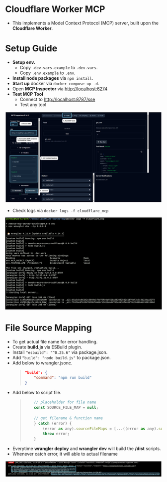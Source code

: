 # Cloudflare Worker MCP
- This implements a Model Context Protocol (MCP) server, built upon the **Cloudflare Worker**.

# Setup Guide
* **Setup env.**
  * Copy `.dev.vars.example` to `.dev.vars`.
  * Copy `.env.example` to `.env`.
* **Install node packages** via `npm install`.
* **Start up** docker via `docker compose up -d`.
* Open **MCP Inspector** via [http://localhost:6274](http://localhost:6274)
* **Test MCP Tool**
  * Connect to [http://localhost:8787/sse](http://localhost:8787/sse)
  * Test any tool

![image.png](./assets/1.PNG)

* Check logs via `docker logs -f cloudflare_mcp`

![image.png](./assets/2.PNG)

# File Source Mapping
- To get actual file name for error handling.
- Create **build.js** via ESBuild plugin.
- Install `"esbuild": "^0.25.6"` via package.json.
- Add `"build": "node build.js"` to package.json.
- Add below to wrangler.jsonc.
    > ```json
    > "build": {
    >     "command": "npm run build"
    > }
    > ```
- Add below to script file.
    > ```javascript
    >     // placeholder for file name
    >     const SOURCE_FILE_MAP = null;
    >       
    >     // get filename & function name
    >     } catch (error) {
    >         (error as any).sourceFileMaps = [...((error as any).sourceFileMaps ?? []), { function: getCurrentFunctionName(), file: SOURCE_FILE_MAP }];
    >         throw error;
    >     }
    > ```
- Everytime **wrangler deploy** and **wrangler dev** will build the **/dist** scripts.
- Whenever catch error, it will able to actual filename

![image.png](./assets/3.PNG)
